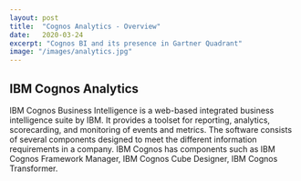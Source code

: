 ```yaml
---
layout: post
title:  "Cognos Analytics - Overview"
date:   2020-03-24
excerpt: "Cognos BI and its presence in Gartner Quadrant"
image: "/images/analytics.jpg"
---
```


## IBM Cognos Analytics

IBM Cognos Business Intelligence is a web-based integrated business intelligence suite by IBM. It provides a toolset for reporting, analytics, scorecarding, and monitoring of events and metrics. The software consists of several components designed to meet the different information requirements in a company. IBM Cognos has components such as IBM Cognos Framework Manager, IBM Cognos Cube Designer, IBM Cognos Transformer.

